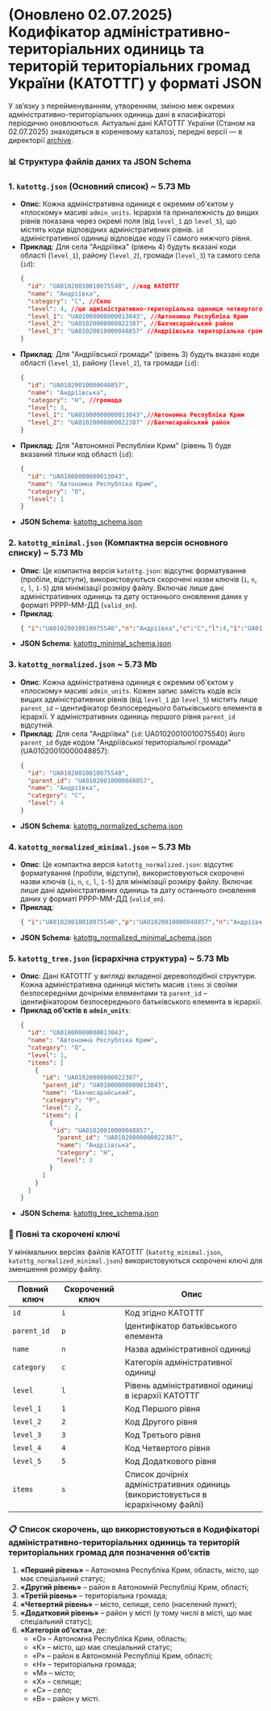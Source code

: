 # (Оновлено 02.07.2025) Кодифікатор адміністративно-територіальних одиниць та територій територіальних громад України (КАТОТТГ) у форматі JSON

 У зв’язку з перейменуванням, утворенням, зміною меж окремих адміністративно-територіальних одиниць дані в класифікаторі періодично оновлюються. Актуальні дані КАТОТТГ України (Станом на 02.07.2025) знаходяться в кореневому каталозі, передні версії — в директорії [archive](archive).

### 📊 Структура файлів даних та JSON Schema

### 1. `katottg.json` (Основний список) ~ 5.73 Mb
* **Опис**: Кожна адміністративна одиниця є окремим об'єктом у «плоскому» масиві `admin_units`. Ієрархія та приналежність до вищих рівнів показана через окремі поля (від `level_1` до `level_5`), що містять коди відповідних адміністративних рівнів. `id` адміністративної одиниці відповідає коду її самого нижчого рівня.
* **Приклад**: Для села "Андріївка" (рівень 4) будуть вказані коди області (`level_1`), району (`level_2`), громади (`level_3`) та самого села (`id`):
    ```json
    {
      "id": "UA01020010010075540", //код КАТОТТГ
      "name": "Андріївка",
      "category": "C", //Село
      "level": 4, //це адміністративно-територіальна одиниця четвертого рівня
      "level_1": "UA01000000000013043", //Автономна Республіка Крим
      "level_2": "UA01020000000022387", //Бахчисарайський район
      "level_3": "UA01020010000048857" //Андріївська територіальна громада
    }
    ```
* **Приклад**: Для "Андріївської громади" (рівень 3) будуть вказані коди області (`level_1`), району (`level_2`), та громади (`id`):
    ```json
    {
      "id": "UA01020010000048857",
      "name": "Андріївська",
      "category": "H", //громада
      "level": 3,
      "level_1": "UA01000000000013043",//Автономна Республіка Крим
      "level_2": "UA01020000000022387" //Бахчисарайський район
    }
    ```
* **Приклад**: Для "Автономної Республіки Крим" (рівень 1) буде вказаний тільки код області (`id`):
    ```json
    {
      "id": "UA01000000000013043",
      "name": "Автономна Республіка Крим",
      "category": "O",
      "level": 1
    }
    ```
* **JSON Schema**: [katottg_schema.json](katottg_schema/katottg_schema.json)

### 2. `katottg_minimal.json` (Компактна версія основного списку) ~ 5.73 Mb
* **Опис**: Це компактна версія `katottg.json`: відсутнє форматування (пробіли, відступи), використовуються скорочені назви ключів (`i`, `n`, `c`, `l`, `1-5`) для мінімізації розміру файлу. Включає лише дані адміністративних одиниць та дату останнього оновлення даних у форматі РРРР-ММ-ДД (`valid_on`).
* **Приклад**:
    ```json
    { "i":"UA01020010010075540","n":"Андріївка","c":"C","l":4,"1":"UA01000000000013043","2":"UA01020000000022387","3":"UA01020010000048857" }
    ```
* **JSON Schema**: [katottg_minimal_schema.json](katottg_schema/katottg_minimal_schema.json)

### 3. `katottg_normalized.json` ~ 5.73 Mb
* **Опис**: Кожна адміністративна одиниця є окремим об'єктом у «плоскому» масиві `admin_units`. Кожен запис замість кодів всіх вищих адміністративних рівнів (від `level_1` до `level_5`) містить лише `parent_id` – ідентифікатор безпосереднього батьківського елемента в ієрархії. У адміністративних одиниць першого рівня `parent_id` відсутній.
* **Приклад**: Для села "Андріївка" (`id`: UA01020010010075540) його `parent_id` буде кодом "Андріївської територіальної громади" (UA01020010000048857):
    ```json
    {
      "id": "UA01020010010075540",
      "parent_id": "UA01020010000048857",
      "name": "Андріївка",
      "category": "C",
      "level": 4
    }
    ```
* **JSON Schema**: [katottg_normalized_schema.json](katottg_schema/katottg_normalized_schema.json)

### 4. `katottg_normalized_minimal.json` ~ 5.73 Mb
* **Опис**: Це компактна версія `katottg_normalized.json`: відсутнє форматування (пробіли, відступи), використовуються скорочені назви ключів (`i`, `n`, `c`, `l`, `1-5`) для мінімізації розміру файлу. Включає лише дані адміністративних одиниць та дату останнього оновлення даних у форматі РРРР-ММ-ДД (`valid_on`).
* **Приклад**:
    ```json
    { "i":"UA01020010010075540","p":"UA01020010000048857","n":"Андріївка","c":"C","l":4 }
    ```
* **JSON Schema**: [katottg_normalized_minimal_schema.json](katottg_schema/katottg_normalized_minimal_schema.json)

### 5. `katottg_tree.json` (ієрархічна структура) ~ 5.73 Mb
* **Опис**: Дані КАТОТТГ у вигляді вкладеної деревоподібної структури. Кожна адміністративна одиниця містить масив `items` зі своїми безпосередніми дочірніми елементами та `parent_id` – ідентифікатором безпосереднього батьківського елемента в ієрархії.
* **Приклад об’єктів в `admin_units`**:
    ```json
    {
      "id": "UA01000000000013043",
      "name": "Автономна Республіка Крим",
      "category": "O",
      "level": 1,
      "items": [
        {
          "id": "UA01020000000022387",
          "parent_id": "UA01000000000013043",
          "name": "Бахчисарайський",
          "category": "P",
          "level": 2,
          "items": [
            {
             "id": "UA01020010000048857",
              "parent_id": "UA01020000000022387",
              "name": "Андріївська",
              "category": "H",
              "level": 3
            }
          ]
        }
      ]
    }
    ```
* **JSON Schema**: [katottg_tree_schema.json](katottg_schema/katottg_tree_schema.json)

### 🔑 Повні та скорочені ключі
У мінімальних версіях файлів КАТОТТГ (`katottg_minimal.json`, `katottg_normalized_minimal.json`) використовуються скорочені ключі для зменшення розміру файлу.

| Повний ключ | Скорочений ключ | Опис                                           |
|-------------|-----------------|------------------------------------------------|
| `id`          | `i`               | Код згідно КАТОТТГ                             |
| `parent_id`   | `p`               | Ідентифікатор батьківського елемента           |
| `name`        | `n`               | Назва адміністративної одиниці                 |
| `category`    | `c`               | Категорія адміністративної одиниці             |
| `level`       | `l`               | Рівень адміністративної одиниці в ієрархії КАТОТТГ |
| `level_1`     | `1`               | Код Першого рівня                              |
| `level_2`     | `2`               | Код Другого рівня                              |
| `level_3`     | `3`               | Код Третього рівня                             |
| `level_4`     | `4`               | Код Четвертого рівня                           |
| `level_5`     | `5`               | Код Додаткового рівня                          |
| `items`       | `s`               | Список дочірніх адміністративних одиниць (використовується в ієрархічному файлі) |

### 📋 Список скорочень, що використовуються в Кодифікаторі адміністративно-територіальних одиниць та територій територіальних громад для позначення об’єктів
1.  **«Перший рівень»** – Автономна Республіка Крим, область, місто, що має спеціальний статус;
2.  **«Другий рівень»** – район в Автономній Республіці Крим, області;
3.  **«Третій рівень»** – територіальна громада;
4.  **«Четвертий рівень»** – місто, селище, село (населений пункт);
5.  **«Додатковий рівень»** – район у місті (у тому числі в місті, що має спеціальний статус);
6.  **«Категорія об’єкта»**, де:
    * «O» – Автономна Республіка Крим, область;
    * «K» – місто, що має спеціальний статус;
    * «P» – район в Автономній Республіці Крим, області;
    * «H» – територіальна громада;
    * «M» – місто;
    * «X» – селище;
    * «C» – село;
    * «B» – район у місті.
